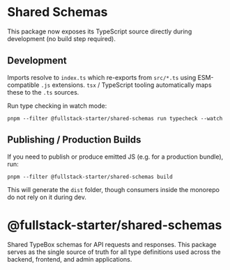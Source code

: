 # Shared Schemas

This package now exposes its TypeScript source directly during development (no build step required).

## Development

Imports resolve to `index.ts` which re-exports from `src/*.ts` using ESM-compatible `.js` extensions. `tsx` / TypeScript tooling automatically maps these to the `.ts` sources.

Run type checking in watch mode:

```
pnpm --filter @fullstack-starter/shared-schemas run typecheck --watch
```

## Publishing / Production Builds

If you need to publish or produce emitted JS (e.g. for a production bundle), run:

```
pnpm --filter @fullstack-starter/shared-schemas build
```

This will generate the `dist` folder, though consumers inside the monorepo do not rely on it during dev.

# @fullstack-starter/shared-schemas

Shared TypeBox schemas for API requests and responses. This package serves as the single source of truth for all type definitions used across the backend, frontend, and admin applications.